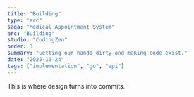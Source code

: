 ```yaml
---
title: "Building"
type: "arc"
saga: "Medical Appointment System"
arc: "Building"
studio: "CodingZen"
order: 3
summary: "Getting our hands dirty and making code exist."
date: "2025-10-24"
tags: ["implementation", "go", "api"]
---
```


This is where design turns into commits.
